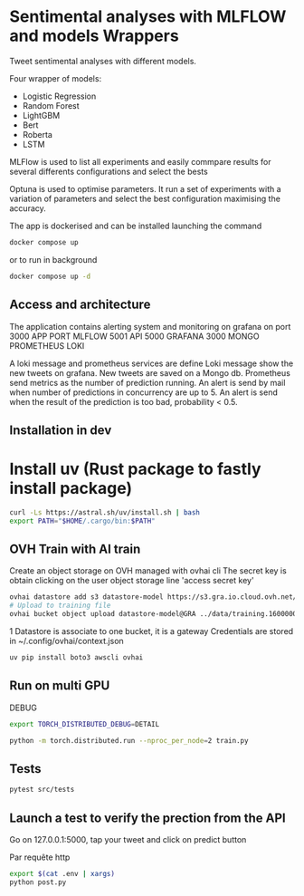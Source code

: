 # Sentimental analyses with MLFLOW and models Wrappers

Tweet sentimental analyses with different models.

Four wrapper of models:
 - Logistic Regression
 - Random Forest
 - LightGBM
 - Bert 
 - Roberta 
 - LSTM

MLFlow is used to list all experiments and easily commpare results for several differents configurations and select the bests

Optuna is used to optimise parameters. It run a set of experiments with a variation of parameters and select the best configuration
maximising the accuracy.



The app is dockerised and can be installed launching the command
```bash
docker compose up 
```
or to run in background
```bash
docker compose up -d 
```

## Access and architecture
The application contains alerting system and monitoring on grafana on port 3000
APP      PORT
MLFLOW   5001
API      5000
GRAFANA  3000
MONGO
PROMETHEUS 
LOKI

A loki message and prometheus services are define 
Loki message show the new tweets on grafana. New tweets are saved on a Mongo db.
Prometheus send metrics as the number of prediction running.
An alert is send by mail when number of predictions in concurrency are up to 5.
An alert is send when the result of the prediction is too bad, probability < 0.5.

## Installation in dev  
# Install uv (Rust package to fastly install package)
```bash
curl -Ls https://astral.sh/uv/install.sh | bash
export PATH="$HOME/.cargo/bin:$PATH"
```

## OVH Train with AI train 

Create an object storage on OVH managed with ovhai cli
The secret key is obtain clicking on the user object storage line 'access secret key'
```bash
ovhai datastore add s3 datastore-model https://s3.gra.io.cloud.ovh.net/ gra <acces_key> <secret_key> --store-credentials-locally
# Upload to training file
ovhai bucket object upload datastore-model@GRA ../data/training.1600000.processed.noemoticon.csv  --object-name training.1600000.processed.noemoticon.csv
```
1 Datastore is associate to one bucket, it is a gateway
Credentials are stored in ~/.config/ovhai/context.json

```bash
uv pip install boto3 awscli ovhai
```

## Run on multi GPU
DEBUG
```bash
export TORCH_DISTRIBUTED_DEBUG=DETAIL
```
```bash
python -m torch.distributed.run --nproc_per_node=2 train.py
```

## Tests
```bash
pytest src/tests
```

## Launch a test to verify the prection from the API
Go on 127.0.0.1:5000, tap your tweet and click on predict button

Par requête http
```bash
export $(cat .env | xargs)
python post.py 
```
